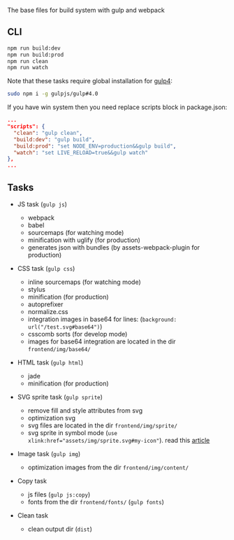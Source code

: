 The base files for build system with gulp and webpack

## CLI

```bash
npm run build:dev
npm run build:prod
npm run clean
npm run watch
```

Note that these tasks require global installation for [gulp4](https://github.com/gulpjs/gulp):
```bash
sudo npm i -g gulpjs/gulp#4.0
```

If you have win system then you need replace scripts block in package.json:
```json
...
"scripts": {
  "clean": "gulp clean",
  "build:dev": "gulp build",
  "build:prod": "set NODE_ENV=production&&gulp build",
  "watch": "set LIVE_RELOAD=true&&gulp watch"
},
...
```

## Tasks

* JS task (`gulp js`)
  - webpack
  - babel
  - sourcemaps (for watching mode)
  - minification with uglify (for production)
  - generates json with bundles (by assets-webpack-plugin for production)

* CSS task (`gulp css`)
  - inline sourcemaps (for watching mode)
  - stylus
  - minification (for production)
  - autoprefixer
  - normalize.css
  - integration images in base64 for lines: (`background: url("/test.svg#base64")`)
  - csscomb sorts (for develop mode)
  - images for base64 integration are located in the dir `frontend/img/base64/`

* HTML task (`gulp html`)
  - jade
  - minification (for production)

* SVG sprite task (`gulp sprite`)
  - remove fill and style attributes from svg
  - optimization svg
  - svg files are located in the dir `frontend/img/sprite/`
  - svg sprite in symbol mode (`use xlink:href="assets/img/sprite.svg#my-icon"`). read this [article](https://css-tricks.com/svg-use-external-source/)

* Image task (`gulp img`)
  - optimization images from the dir `frontend/img/content/`

* Copy task
  - js files (`gulp js:copy`)
  - fonts from the dir `frontend/fonts/` (`gulp fonts`)

* Clean task
  - clean output dir (`dist`)

